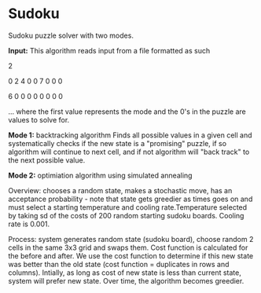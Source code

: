 # Sudoku

Sudoku puzzle solver with two modes.

**Input:**  This algorithm reads input from a file formatted as such 

2

0 2 4 0 0 7 0 0 0

6 0 0 0 0 0 0 0 0

...
where the first value represents the mode and the 0's in the puzzle are values to solve for. 

**Mode 1:** backtracking algorithm 
Finds all possible values in a given cell and systematically checks if the new state is a "promising" puzzle, if so algorithm will continue to next cell, and if not algorithm will "back track" to the next possible value.


**Mode 2:**  optimiation algorithm using simulated annealing

Overview: chooses a random state, makes a stochastic move, has an acceptance probability - note that state gets greedier as times goes on and must select a starting temperature and cooling rate.Temperature selected by taking sd of the costs of 200 random starting sudoku boards. Cooling rate is 0.001.


Process: system generates random state (sudoku board), choose random 2 cells in the same 3x3 grid and swaps them. Cost function is calculated for the before and after. We use the cost function to determine if this new state was better than the old state (cost function = duplicates in rows and columns). Intially, as long as cost of new state is less than current state, system will prefer new state. Over time, the algorithm becomes greedier. 
